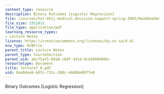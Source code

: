 ```yaml
---
content_type: resource
description: Binary Outcomes [Logistic Regression]
file: /courses/hst-951j-medical-decision-support-spring-2003/9aa9dee6b6fc731c280c44d08e097fe9_lecture7_8.pdf
file_size: 3311811
file_type: application/pdf
learning_resource_types:
- Lecture Notes
license: https://creativecommons.org/licenses/by-nc-sa/4.0/
ocw_type: OCWFile
parent_title: Lecture Notes
parent_type: CourseSection
parent_uid: abc75af1-69a8-c8df-341d-0cd268040dbc
resourcetype: Document
title: lecture7_8.pdf
uid: 9aa9dee6-b6fc-731c-280c-44d08e097fe9
---
```

Binary Outcomes [Logistic Regression]